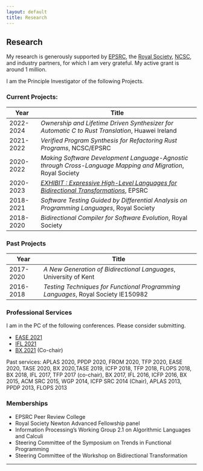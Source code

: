 ```yaml
---
layout: default
title: Research
---
```

## Research

My research is generously supported by [EPSRC](https://epsrc.ukri.org/), the [Royal Society](https://royalsociety.org/), [NCSC](https://www.ncsc.gov.uk/), and industry partners, for which I am very grateful. My active grant is around 1 million. 

I am the Principle Investigator of the following Projects. 

### Current Projects: 

Year | Title 
-----|-----------
2022-2024 | *Ownership and Lifetime Driven Synthesizer for Automatic C to Rust Translation*, Huawei Ireland
2021-2022 | *Verified Program Synthesis for Refactoring Rust Programs*, NCSC/EPSRC
2020-2022 | *Making Software Development Language-Agnostic through Cross-Language Mapping and Migration*, Royal Society 
2020-2023 | [*EXHIBIT : Expressive High-Level Languages for Bidirectional Transformations*](https://gow.epsrc.ukri.org/NGBOViewGrant.aspx?GrantRef=EP/T008911/1), EPSRC
2018-2021 | *Software Testing Guided by Differential Analysis on Programming Languages*, Royal Society 
2018-2020 | *Bidirectional Compiler for Software Evolution*, Royal Society


### Past Projects

Year | Title 
---|-----------
2017-2020 | *A New Generation of Bidirectional Languages*, University of Kent
2016-2018 | *Testing Techniques for Functional Programming Languages*, Royal Society IE150982  

### Professional Services

I am in the PC of the following conferences. Please consider submitting. 

* [EASE 2021](https://www.ntnu.edu/ease2021)
* [IFL 2021](https://ifl21.cs.ru.nl/)
* [BX 2021](http://bx-community.wikidot.com/bx2021:home) (Co-chair)

Past services: APLAS 2020, PPDP 2020, FROM 2020, TFP 2020, EASE 2020, TASE 2020, BX 2020,TASE 2019, ICFP 2018, TFP 2018, FLOPS 2018, BX 2018, IFL 2017, TFP 2017 (co-chair), BX 2017, IFL 2016, ICFP 2016, BX 2015, ACM SRC 2015, WGP 2014, ICFP SRC 2014 (Chair), APLAS 2013, PPDP 2013, FLOPS 2013

### Memberships

* EPSRC Peer Review College 
* Royal Society Newton Advanced Fellowship panel
* Information Processing’s Working Group 2.1 on Algorithmic Languages and Calculi
* Steering Committee of the Symposium on Trends in Functional Programming
* Steering Committee of the Workshop on Bidirectional Transformation

---
